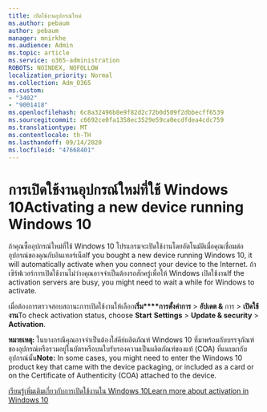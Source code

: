 ```yaml
---
title: เปิดใช้งานอุปกรณ์ใหม่
ms.author: pebaum
author: pebaum
manager: mnirkhe
ms.audience: Admin
ms.topic: article
ms.service: o365-administration
ROBOTS: NOINDEX, NOFOLLOW
localization_priority: Normal
ms.collection: Adm_O365
ms.custom:
- "3402"
- "9001418"
ms.openlocfilehash: 6c8a32496b8e9f82d2c72b0d509f2dbbecff6539
ms.sourcegitcommit: c6692ce0fa1358ec3529e59ca0ecdfdea4cdc759
ms.translationtype: MT
ms.contentlocale: th-TH
ms.lasthandoff: 09/14/2020
ms.locfileid: "47668401"
---
```

# <a name="activating-a-new-device-running-windows-10"></a><span data-ttu-id="508af-102">การเปิดใช้งานอุปกรณ์ใหม่ที่ใช้ Windows 10</span><span class="sxs-lookup"><span data-stu-id="508af-102">Activating a new device running Windows 10</span></span>

<span data-ttu-id="508af-103">ถ้าคุณซื้ออุปกรณ์ใหม่ที่ใช้ Windows 10 โปรแกรมจะเปิดใช้งานโดยอัตโนมัติเมื่อคุณเชื่อมต่ออุปกรณ์ของคุณกับอินเทอร์เน็ต</span><span class="sxs-lookup"><span data-stu-id="508af-103">If you bought a new device running Windows 10, it will automatically activate when you connect your device to the Internet.</span></span> <span data-ttu-id="508af-104">ถ้าเซิร์ฟเวอร์การเปิดใช้งานไม่ว่างคุณอาจจำเป็นต้องรอสักครู่เพื่อให้ Windows เปิดใช้งาน</span><span class="sxs-lookup"><span data-stu-id="508af-104">If the activation servers are busy, you might need to wait a while for Windows to activate.</span></span>

<span data-ttu-id="508af-105">เมื่อต้องการตรวจสอบสถานะการเปิดใช้งานให้เลือก**เริ่ม\*\*\*\*การตั้งค่าการ**  >  **อัปเดต &** การ  >  **เปิดใช้งาน**</span><span class="sxs-lookup"><span data-stu-id="508af-105">To check activation status, choose **Start** **Settings** > **Update & security** > **Activation**.</span></span>

<span data-ttu-id="508af-106">**หมายเหตุ:** ในบางกรณีคุณอาจจำเป็นต้องใส่คีย์ผลิตภัณฑ์ Windows 10 ที่มาพร้อมกับบรรจุภัณฑ์ของอุปกรณ์หรือรวมอยู่ในบัตรหรือบนใบรับรองความเป็นผลิตภัณฑ์ของแท้ (COA) ที่แนบมากับอุปกรณ์นั้น</span><span class="sxs-lookup"><span data-stu-id="508af-106">**Note:** In some cases, you might need to enter the Windows 10 product key that came with the device packaging, or included as a card or on the Certificate of Authenticity (COA) attached to the device.</span></span>

[<span data-ttu-id="508af-107">เรียนรู้เพิ่มเติมเกี่ยวกับการเปิดใช้งานใน Windows 10</span><span class="sxs-lookup"><span data-stu-id="508af-107">Learn more about activation in Windows 10</span></span>](https://support.microsoft.com/help/12440)